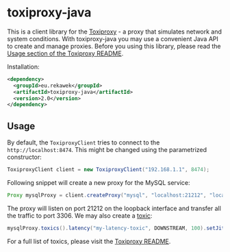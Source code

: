 # toxiproxy-java

This is a client library for the [Toxiproxy](https://github.com/shopify/toxiproxy) - a proxy that simulates network and system conditions. With toxiproxy-java you may use a convenient Java API to create and manage proxies. Before you using this library, please read the [Usage section of the Toxiproxy README](https://github.com/shopify/toxiproxy#usage).

Installation:

```xml
<dependency>
  <groupId>eu.rekawek</groupId>
  <artifactId>toxiproxy-java</artifactId>
  <version>2.0</version>
</dependency>
```

## Usage

By default, the `ToxiproxyClient` tries to connect to the `http://localhost:8474`. This might be changed using the parametrized constructor:

```java
ToxiproxyClient client = new ToxiproxyClient("192.168.1.1", 8474);
```

Following snippet will create a new proxy for the MySQL service:

```java
Proxy mysqlProxy = client.createProxy("mysql", "localhost:21212", "localhost:3306");
```

The proxy will listen on port 21212 on the loopback interface and transfer all the traffic to port 3306. We may also create a [toxic](https://github.com/shopify/toxiproxy#toxics):

```java
mysqlProxy.toxics().latency("my-latency-toxic", DOWNSTREAM, 100).setJitter(15);
```

For a full list of toxics, please visit the [Toxiproxy README](https://github.com/shopify/toxiproxy#toxics).
